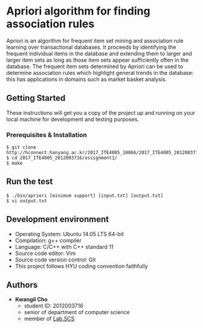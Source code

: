 # Apriori algorithm for finding association rules

Apriori is an algorithm for frequent item set mining and association rule learning over transactional databases.
It proceeds by identifying the frequent individual items in the database and extending them to larger and larger item sets
as long as those item sets appear sufficiently often in the database.
The frequent item sets determined by Apriori can be used to determine association rules which highlight general trends in the database:
this has applications in domains such as market basket analysis.

## Getting Started

These instructions will get you a copy of the project up and running on your local machine for development and testing purposes.

### Prerequisites & Installation

```
$ git clone http://hconnect.hanyang.ac.kr/2017_ITE4005_10066/2017_ITE4005_2012003716.git
$ cd 2017_ITE4005_2012003716/assignment1/
$ make
```

## Run the test

```
$ ./bin/apriori [minimum support] [input.txt] [output.txt]
$ vi output.txt
```

## Development environment

* Operating System: Ubuntu 14.05 LTS 64-bit
* Compilation: g++ compiler
* Language: C/C++ with C++ standard 11
* Source code editor: Vim
* Source code version control: Git
* This project follows HYU coding convention faithfully

## Authors

* **Kwangil Cho**
    * student ID: 2012003716
    * senior of department of computer science
    * member of [Lab.SCS](http://scslab.hanyang.ac.kr/)